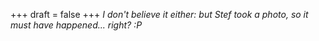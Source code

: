 
+++
draft = false
+++
_I don't believe it either: but Stef took a photo, so it must have happened... right? :P_
